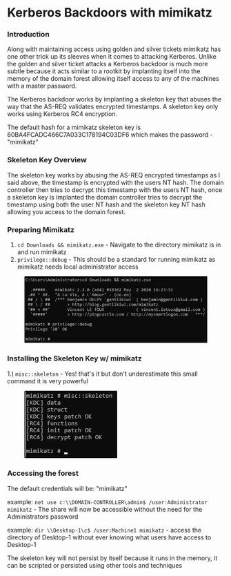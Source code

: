 # Kerberos Backdoors with mimikatz

### Introduction

Along with maintaining access using golden and silver tickets mimikatz has one other trick up its sleeves when it comes to attacking Kerberos. Unlike the golden and silver ticket attacks a Kerberos backdoor is much more subtle because it acts similar to a rootkit by implanting itself into the memory of the domain forest allowing itself access to any of the machines with a master password.

The Kerberos backdoor works by implanting a skeleton key that abuses the way that the AS-REQ validates encrypted timestamps. A skeleton key only works using Kerberos RC4 encryption.

The default hash for a mimikatz skeleton key is 60BA4FCADC466C7A033C178194C03DF6 which makes the password -"mimikatz"



### Skeleton Key Overview

The skeleton key works by abusing the AS-REQ encrypted timestamps as I said above, the timestamp is encrypted with the users NT hash. The domain controller then tries to decrypt this timestamp with the users NT hash, once a skeleton key is implanted the domain controller tries to decrypt the timestamp using both the user NT hash and the skeleton key NT hash allowing you access to the domain forest.



### Preparing Mimikatz

1. `cd Downloads && mimikatz.exe` - Navigate to the directory mimikatz is in and run mimikatz
2. `privilege::debug` - This should be a standard for running mimikatz as mimikatz needs local administrator access&#x20;

<figure><img src="../../../../../../../../.gitbook/assets/image (125).png" alt=""><figcaption></figcaption></figure>

### Installing the Skeleton Key w/ mimikatz

1.) `misc::skeleton` - Yes! that's it but don't underestimate this small command it is very powerful&#x20;

<figure><img src="../../../../../../../../.gitbook/assets/image (75).png" alt=""><figcaption></figcaption></figure>

### Accessing the forest

The default credentials will be: "mimikatz"

example: `net use c:\\DOMAIN-CONTROLLER\admin$ /user:Administrator mimikatz` - The share will now be accessible without the need for the Administrators password

example: `dir \\Desktop-1\c$ /user:Machine1 mimikatz` - access the directory of Desktop-1 without ever knowing what users have access to Desktop-1

The skeleton key will not persist by itself because it runs in the memory, it can be scripted or persisted using other tools and techniques

